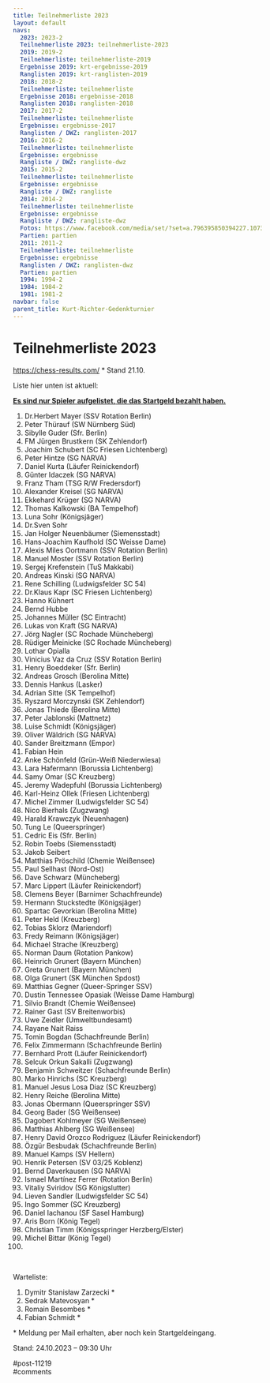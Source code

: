 ```yaml
---
title: Teilnehmerliste 2023 
layout: default
navs:
  2023: 2023-2
  Teilnehmerliste 2023: teilnehmerliste-2023
  2019: 2019-2
  Teilnehmerliste: teilnehmerliste-2019
  Ergebnisse 2019: krt-ergebnisse-2019
  Ranglisten 2019: krt-ranglisten-2019
  2018: 2018-2
  Teilnehmerliste: teilnehmerliste
  Ergebnisse 2018: ergebnisse-2018
  Ranglisten 2018: ranglisten-2018
  2017: 2017-2
  Teilnehmerliste: teilnehmerliste
  Ergebnisse: ergebnisse-2017
  Ranglisten / DWZ: ranglisten-2017
  2016: 2016-2
  Teilnehmerliste: teilnehmerliste
  Ergebnisse: ergebnisse
  Rangliste / DWZ: rangliste-dwz
  2015: 2015-2
  Teilnehmerliste: teilnehmerliste
  Ergebnisse: ergebnisse
  Rangliste / DWZ: rangliste
  2014: 2014-2
  Teilnehmerliste: teilnehmerliste
  Ergebnisse: ergebnisse
  Rangliste / DWZ: rangliste-dwz
  Fotos: https://www.facebook.com/media/set/?set=a.796395850394227.1073741841.214119148621903&type=1
  Partien: partien
  2011: 2011-2
  Teilnehmerliste: teilnehmerliste
  Ergebnisse: ergebnisse
  Ranglisten / DWZ: ranglisten-dwz
  Partien: partien
  1994: 1994-2
  1984: 1984-2
  1981: 1981-2
navbar: false
parent_title: Kurt-Richter-Gedenkturnier
---
```

<div class="post-11219 page type-page status-publish hentry" id="post-11219">
<h1 class="entry-title">Teilnehmerliste 2023</h1>
<div class="entry-content">
<p><a href="https://chess-results.com/tnr798052.aspx?lan=0" rel="noopener" target="_blank">https://chess-results.com/</a> * Stand 21.10.</p>
<p>Liste hier unten ist aktuell:</p>
<p><strong><span style="text-decoration: underline;">Es sind nur Spieler aufgelistet, die das Startgeld bezahlt haben.</span></strong></p>
<ol>
<li>Dr.Herbert Mayer (SSV Rotation Berlin)</li>
<li>Peter Thürauf (SW Nürnberg Süd)</li>
<li>Sibylle Guder (Sfr. Berlin)</li>
<li>FM Jürgen Brustkern (SK Zehlendorf)</li>
<li>Joachim Schubert (SC Friesen Lichtenberg)</li>
<li>Peter Hintze (SG NARVA)</li>
<li>Daniel Kurta (Läufer Reinickendorf)</li>
<li>Günter Idaczek (SG NARVA)</li>
<li>Franz Tham (TSG R/W Fredersdorf)</li>
<li>Alexander Kreisel (SG NARVA)</li>
<li>Ekkehard Krüger (SG NARVA)</li>
<li>Thomas Kalkowski (BA Tempelhof)</li>
<li>Luna Sohr (Königsjäger)</li>
<li>Dr.Sven Sohr</li>
<li>Jan Holger Neuenbäumer (Siemensstadt)</li>
<li>Hans-Joachim Kaufhold (SC Weisse Dame)</li>
<li>Alexis Miles Oortmann (SSV Rotation Berlin)</li>
<li>Manuel Moster (SSV Rotation Berlin)</li>
<li>Sergej Krefenstein (TuS Makkabi)</li>
<li>Andreas Kinski (SG NARVA)</li>
<li>Rene Schilling (Ludwigsfelder SC 54)</li>
<li>Dr.Klaus Kapr (SC Friesen Lichtenberg)</li>
<li>Hanno Kühnert</li>
<li>Bernd Hubbe</li>
<li>Johannes Müller (SC Eintracht)</li>
<li>Lukas von Kraft (SG NARVA)</li>
<li>Jörg Nagler (SC Rochade Müncheberg)</li>
<li>Rüdiger Meinicke (SC Rochade Müncheberg)</li>
<li>Lothar Opialla</li>
<li>Vinicius Vaz da Cruz (SSV Rotation Berlin)</li>
<li>Henry Boeddeker (Sfr. Berlin)</li>
<li>Andreas Grosch (Berolina Mitte)</li>
<li>Dennis Hankus (Lasker)</li>
<li>Adrian Sitte (SK Tempelhof)</li>
<li>Ryszard Morczynski (SK Zehlendorf)</li>
<li>Jonas Thiede (Berolina Mitte)</li>
<li>Peter Jablonski (Mattnetz)</li>
<li>Luise Schmidt (Königsjäger)</li>
<li>Oliver Wäldrich (SG NARVA)</li>
<li>Sander Breitzmann (Empor)</li>
<li>Fabian Hein</li>
<li>Anke Schönfeld (Grün-Weiß Niederwiesa)</li>
<li>Lara Hafermann (Borussia Lichtenberg)</li>
<li>Samy Omar (SC Kreuzberg)</li>
<li>Jeremy Wadepfuhl (Borussia Lichtenberg)</li>
<li>Karl-Heinz Ollek (Friesen Lichtenberg)</li>
<li>Michel Zimmer (Ludwigsfelder SC 54)</li>
<li>Nico Bierhals (Zugzwang)</li>
<li>Harald Krawczyk (Neuenhagen)</li>
<li>Tung Le (Queerspringer)</li>
<li>Cedric Eis (Sfr. Berlin)</li>
<li>Robin Toebs (Siemensstadt)</li>
<li>Jakob Seibert</li>
<li>Matthias Pröschild (Chemie Weißensee)</li>
<li>Paul Sellhast (Nord-Ost)</li>
<li>Dave Schwarz (Müncheberg)</li>
<li>Marc Lippert (Läufer Reinickendorf)</li>
<li>Clemens Beyer (Barnimer Schachfreunde)</li>
<li>Hermann Stuckstedte (Königsjäger)</li>
<li>Spartac Gevorkian (Berolina Mitte)</li>
<li>Peter Held (Kreuzberg)</li>
<li>Tobias Sklorz (Mariendorf)</li>
<li>Fredy Reimann (Königsjäger)</li>
<li>Michael Strache (Kreuzberg)</li>
<li>Norman Daum (Rotation Pankow)</li>
<li>Heinrich Grunert (Bayern München)</li>
<li>Greta Grunert (Bayern München)</li>
<li>Olga Grunert (SK München Spdost)</li>
<li>Matthias Gegner (Queer-Springer SSV)</li>
<li>Dustin Tennessee Opasiak (Weisse Dame Hamburg)</li>
<li>Silvio Brandt (Chemie Weißensee)</li>
<li>Rainer Gast (SV Breitenworbis)</li>
<li>Uwe Zeidler (Umweltbundesamt)</li>
<li>Rayane Nait Raiss</li>
<li>Tomin Bogdan (Schachfreunde Berlin)</li>
<li>Felix Zimmermann (Schachfreunde Berlin)</li>
<li>Bernhard Prott (Läufer Reinickendorf)</li>
<li>Selcuk Orkun Sakalli (Zugzwang)</li>
<li>Benjamin Schweitzer (Schachfreunde Berlin)</li>
<li>Marko Hinrichs (SC Kreuzberg)</li>
<li>Manuel Jesus Losa Diaz (SC Kreuzberg)</li>
<li>Henry Reiche (Berolina Mitte)</li>
<li>Jonas Obermann (Queerspringer SSV)</li>
<li>Georg Bader (SG Weißensee)</li>
<li>Dagobert Kohlmeyer (SG Weißensee)</li>
<li>Matthias Ahlberg (SG Weißensee)</li>
<li>Henry David Orozco Rodriguez (Läufer Reinickendorf)</li>
<li>Özgür Besbudak (Schachfreunde Berlin)</li>
<li>Manuel Kamps (SV Hellern)</li>
<li>Henrik Petersen (SV 03/25 Koblenz)</li>
<li>Bernd Daverkausen (SG NARVA)</li>
<li>Ismael Martínez Ferrer (Rotation Berlin)</li>
<li>Vitaliy Sviridov (SG Königslutter)</li>
<li>Lieven Sandler (Ludwigsfelder SC 54)</li>
<li>Ingo Sommer (SC Kreuzberg)</li>
<li>Daniel Iachanou (SF Sasel Hamburg)</li>
<li>Aris Born (König Tegel)</li>
<li>Christian Timm (Königsspringer Herzberg/Elster)</li>
<li>Michel Bittar (König Tegel)</li>
<li></li>
</ol>
<p> </p>
<p>Warteliste:</p>
<ol>
<li>Dymitr Stanisław Zarzecki *</li>
<li>Sedrak Matevosyan *</li>
<li>Romain Besombes *</li>
<li>Fabian Schmidt *</li>
</ol>
<p>* Meldung per Mail erhalten, aber noch kein Startgeldeingang.</p>
<p>Stand: 24.10.2023 – 09:30 Uhr</p>
</div><!-- .entry-content -->
</div> #post-11219 
<div id="comments">
</div> #comments 
